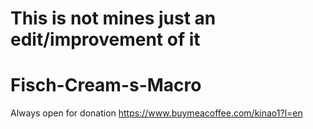 # This is not mines just an edit/improvement of it

# Fisch-Cream-s-Macro
Always open for donation https://www.buymeacoffee.com/kinao1?l=en
